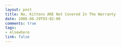 ```yaml
--- 
layout: post
title: No, Kittens ARE Not Covered In The Warranty
date: 2006-06-29T03:02:00
comments: true
tags:
- elsewhere
link: false
---
```

<object width="425" height="350"><param name="movie" value="http://www.youtube.com/v/cdXTDovB9K8"></param><embed src="http://www.youtube.com/v/cdXTDovB9K8" type="application/x-shockwave-flash" width="425" height="350"></embed></object>

